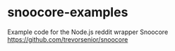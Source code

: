# snoocore-examples

Example code for the Node.js reddit wrapper Snoocore https://github.com/trevorsenior/snoocore
